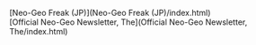 [Neo-Geo Freak (JP)](Neo-Geo Freak (JP)/index.html)<br>
[Official Neo-Geo Newsletter, The](Official Neo-Geo Newsletter, The/index.html)<br>
